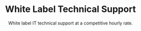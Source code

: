 ---
sort_key: 39
layout: "sku"
id: white-label-support-hour
title: "White Label Technical Support"
heading: "White Label Technical Support"
subtitle: "White label IT technical support at a competitive hourly rate."
category: "Managed Services"
category_description: "Subscription model for managed IT services"
features:
 - feature: "Extend the reach of your IT support business with outsourcing work to IT Solver. " - feature: "This is a white label service so the work is done under your brand."
price: "80"
unit: "hour"
---